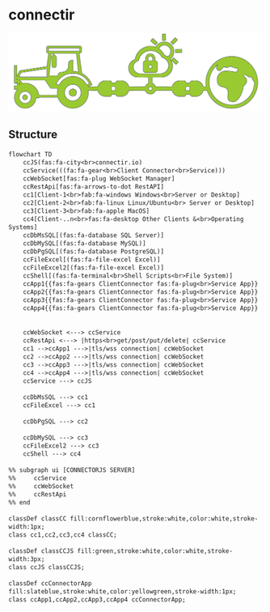 <!--

**Here are some ideas to get you started:**

🙋‍♀️ A short introduction - what is your organization all about?
🌈 Contribution guidelines - how can the community get involved?
👩‍💻 Useful resources - where can the community find your docs? Is there anything else the community should know?
🍿 Fun facts - what does your team eat for breakfast?
🧙 Remember, you can do mighty things with the power of [Markdown](https://docs.github.com/github/writing-on-github/getting-started-with-writing-and-formatting-on-github/basic-writing-and-formatting-syntax)
-->

# connectir
<p align="center">
<img src="https://github.com/connectir/.github/blob/main/logo.png" alt="logo" width="600" />
</p>

## Structure

```mermaid
flowchart TD
    ccJS(fas:fa-city<br>connectir.io)
    ccService(((fa:fa-gear<br>Client Connector<br>Service)))
    ccWebSocket[fas:fa-plug WebSocket Manager]
    ccRestApi[fas:fa-arrows-to-dot RestAPI]
    cc1[Client-1<br>fab:fa-windows Windows<br>Server or Desktop]
    cc2[Client-2<br>fab:fa-linux Linux/Ubuntu<br> Server or Desktop]
    cc3[Client-3<br>fab:fa-apple MacOS]
    cc4[Client-..n<br>fas:fa-desktop Other Clients &<br>Operating Systems]
    ccDbMsSQL[(fas:fa-database SQL Server)]
    ccDbMySQL[(fas:fa-database MySQL)]
    ccDbPgSQL[(fas:fa-database PostgreSQL)]
    ccFileExcel[(fas:fa-file-excel Excel)]
    ccFileExcel2[(fas:fa-file-excel Excel)]
    ccShell[(fas:fa-terminal<br>Shell Scripts<br>File System)]
    ccApp1{{fas:fa-gears ClientConnector fas:fa-plug<br>Service App}}
    ccApp2{{fas:fa-gears ClientConnector fas:fa-plug<br>Service App}}
    ccApp3{{fas:fa-gears ClientConnector fas:fa-plug<br>Service App}}
    ccApp4{{fas:fa-gears ClientConnector fas:fa-plug<br>Service App}}


    ccWebSocket <---> ccService
    ccRestApi <---> |https<br>get/post/put/delete| ccService
    cc1 -->ccApp1 --->|tls/wss connection| ccWebSocket
    cc2 -->ccApp2 --->|tls/wss connection| ccWebSocket
    cc3 -->ccApp3 --->|tls/wss connection| ccWebSocket
    cc4 -->ccApp4 --->|tls/wss connection| ccWebSocket
    ccService ---> ccJS

    ccDbMsSQL ---> cc1
    ccFileExcel ---> cc1

    ccDbPgSQL ---> cc2

    ccDbMySQL ---> cc3
    ccFileExcel2 ---> cc3
    ccShell ---> cc4

%% subgraph ui [CONNECTORJS SERVER]
%%     ccService
%%     ccWebSocket
%%     ccRestApi
%% end

classDef classCC fill:cornflowerblue,stroke:white,color:white,stroke-width:1px;
class cc1,cc2,cc3,cc4 classCC;

classDef classCCJS fill:green,stroke:white,color:white,stroke-width:3px;
class ccJS classCCJS;

classDef ccConnectorApp fill:slateblue,stroke:white,color:yellowgreen,stroke-width:1px;
class ccApp1,ccApp2,ccApp3,ccApp4 ccConnectorApp;




```

